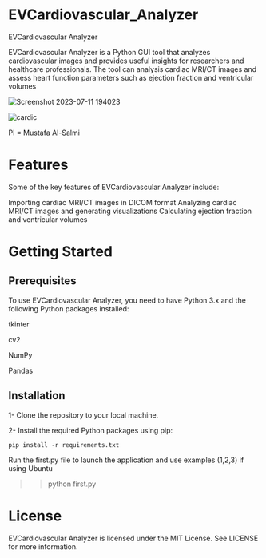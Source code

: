 # EVCardiovascular_Analyzer
EVCardiovascular Analyzer
 
EVCardiovascular Analyzer is a Python GUI tool that analyzes cardiovascular images and provides useful insights for researchers and healthcare professionals. The tool can analysis  cardiac MRI/CT images and assess heart function parameters such as ejection fraction and ventricular volumes


![Screenshot 2023-07-11 194023](https://github.com/mustafaalsalmi1999/EVCardiovascular_Analyzer/assets/98915585/70327691-060b-4350-ac8f-53859b9a8dca)

![cardic](https://github.com/mustafaalsalmi1999/EVCardiovascular_Analyzer/assets/98915585/699ba768-6ad7-40e3-9f04-66a265f48544)

PI = Mustafa Al-Salmi
# Features
Some of the key features of EVCardiovascular Analyzer include:

Importing cardiac MRI/CT images in DICOM format
Analyzing cardiac MRI/CT images and generating visualizations
Calculating ejection fraction and ventricular volumes


# Getting Started
## Prerequisites
To use EVCardiovascular Analyzer, you need to have Python 3.x and the following Python packages installed:

tkinter

cv2

NumPy

Pandas


## Installation
1- Clone the repository to your local machine.

2- Install the required Python packages using pip:

```
pip install -r requirements.txt
```
Run the first.py file to launch the application and use examples (1,2,3)
if using Ubuntu
>>python first.py

# License
EVCardiovascular Analyzer is licensed under the MIT License. See LICENSE for more information.
